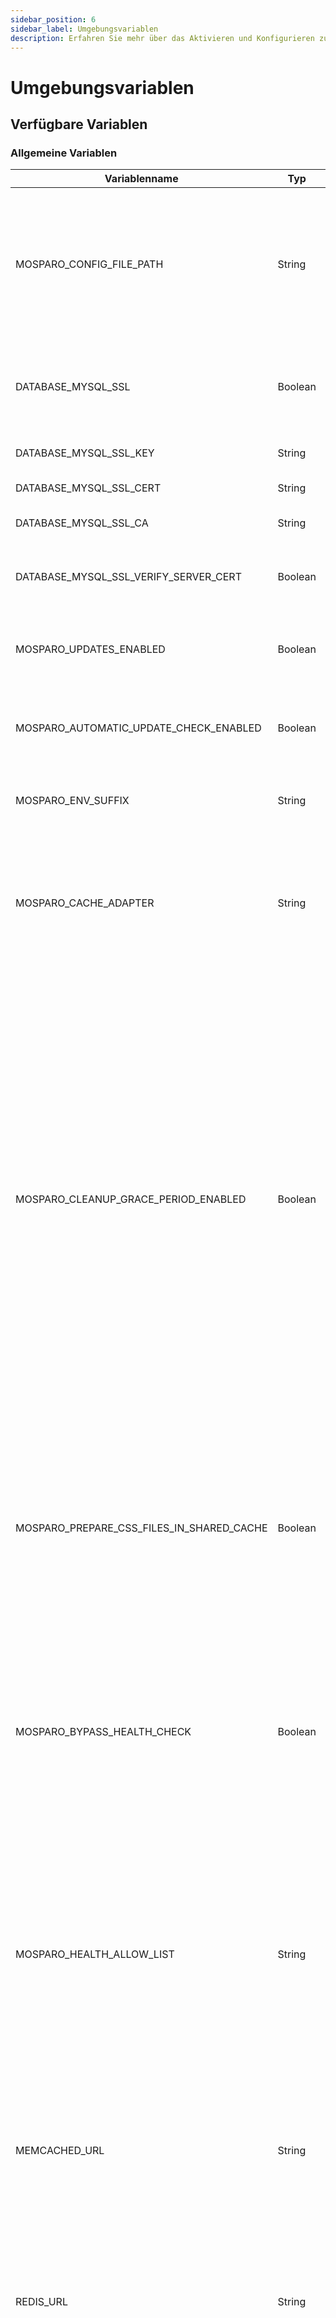 ```yaml
---
sidebar_position: 6
sidebar_label: Umgebungsvariablen
description: Erfahren Sie mehr über das Aktivieren und Konfigurieren zusätzlicher Funktionen mit Umgebungsvariablen.
---
```


# Umgebungsvariablen

## Verfügbare Variablen

### Allgemeine Variablen

| Variablenname                             | Typ     | Standard-Wert           | Beschreibung                                                                                                                                                                                                                                                                                                                                                                                                                                                                                                                                                                                                                                                                                                                                                                                                         |
|-------------------------------------------|---------|-------------------------|----------------------------------------------------------------------------------------------------------------------------------------------------------------------------------------------------------------------------------------------------------------------------------------------------------------------------------------------------------------------------------------------------------------------------------------------------------------------------------------------------------------------------------------------------------------------------------------------------------------------------------------------------------------------------------------------------------------------------------------------------------------------------------------------------------------------|
| MOSPARO_CONFIG_FILE_PATH                  | String  | _leer_                 | Wenn Sie eine bestimmte Datei als Konfigurationsdatei verwenden möchten, konfigurieren Sie die folgende Umgebungsvariable und setzen Sie sie auf den Pfad Ihrer Konfigurationsdatei. Der Pfad muss absolut sein.                                                                                                                                                                                                                                                                                                                                                                                                                                                                                                                                                                                                     |
| DATABASE_MYSQL_SSL                        | Boolean | `0`                     | Legt fest, ob die MySQL-Verbindung verschlüsselt werden soll. `1`, um die verschlüsselte Verbindung zu aktivieren.                                                                                                                                                                                                                                                                                                                                                                                                                                                                                                                                                                                                                                                                                                   |
| DATABASE_MYSQL_SSL_KEY                    | String  | _leer_                 | Legt den Dateipfad für den SSL-Schlüssel fest.                                                                                                                                                                                                                                                                                                                                                                                                                                                                                                                                                                                                                                                                                                                                                                       |
| DATABASE_MYSQL_SSL_CERT                   | String  | _leer_                 | Legt den Dateipfad für das SSL-Zertifikat fest.                                                                                                                                                                                                                                                                                                                                                                                                                                                                                                                                                                                                                                                                                                                                                                      |
| DATABASE_MYSQL_SSL_CA                     | String  | _leer_                 | Legt den Dateipfad zur Zertifizierungsstelle fest.                                                                                                                                                                                                                                                                                                                                                                                                                                                                                                                                                                                                                                                                                                                                                                   |
| DATABASE_MYSQL_SSL_VERIFY_SERVER_CERT     | Boolean | `0`                     | Legt fest, ob das Serverzertifikat überprüft werden soll. `1`, um das Zertifikat zu überprüfen.                                                                                                                                                                                                                                                                                                                                                                                                                                                                                                                                                                                                                                                                                                                      |
| MOSPARO_UPDATES_ENABLED                   | Boolean | `1`                     | Aktiviert oder deaktiviert die Möglichkeit, mosparo innerhalb der Benutzeroberfläche zu aktualisieren.                                                                                                                                                                                                                                                                                                                                                                                                                                                                                                                                                                                                                                                                                                               |
| MOSPARO_AUTOMATIC_UPDATE_CHECK_ENABLED    | Boolean | `1`                     | Aktiviert oder deaktiviert die automatische Prüfung auf eine neue Version beim Zugriff auf die Benutzeroberfläche.                                                                                                                                                                                                                                                                                                                                                                                                                                                                                                                                                                                                                                                                                                   |
| MOSPARO_ENV_SUFFIX                        | String  | _leer_                  | Mit dem Suffix ist es möglich, den Namen der mosparo Konfigurationsdatei anzupassen.                                                                                                                                                                                                                                                                                                                                                                                                                                                                                                                                                                                                                                                                                                                                 |
| MOSPARO_CACHE_ADAPTER                     | String  | `filesystem`            | Damit wird der Adapter für den gemeinsamen Cache eingestellt. Der gemeinsame Cache hilft bei der gemeinsamen Nutzung von Cache-Daten durch mehrere Nodes. Verfügbare Optionen: `filesystem`, `memcached`, `redis`                                                                                                                                                                                                                                                                                                                                                                                                                                                                                                                                                                                                    |
| MOSPARO_CLEANUP_GRACE_PERIOD_ENABLED      | Boolean | `0`                     | Wenn diese Option aktiviert ist, wird der Frontend-API-Controller von mosparo die Datenbank erst nach 24 Stunden bereinigen. Dies ist hilfreich, wenn Sie einen Cronjob verwenden, um die Datenbank jede Nacht zu bereinigen. In diesem Fall möchten Sie diese Aufgabe nicht dem Frontend-API-Controller überlassen. Dazu können Sie die Karenzzeit aktivieren, d. h. die Frontend-API-Steuerung wartet weitere 24 Stunden, bevor sie mit der Bereinigung beginnt. In diesen 24 Stunden kann der Cronjob die Datenbank erneut bereinigen, so dass der Frontend-API-Controller die Datenbank technisch gesehen nie bereinigt, ausser wenn der Cronjob nicht erfolgreich ausgeführt wurde.                                                                                                                             |
| MOSPARO_PREPARE_CSS_FILES_IN_SHARED_CACHE | Boolean | `0`                     | Wenn diese Option aktiviert ist, speichert mosparo die vorbereiteten CSS-Dateien im gemeinsamen Cache statt in einer physischen Datei auf Ihrem Server. Dies ist nützlich, wenn Sie mehrere Nodes für mosparo verwenden, da Sie die Dateien nicht zwischen Ihren Nodes synchronisieren müssen.                                                                                                                                                                                                                                                                                                                                                                                                                                                                                                                       |
| MOSPARO_BYPASS_HEALTH_CHECK               | Boolean | `0`                     | Wenn eine positive Antwort von der Health-Prüfung erforderlich ist, können Sie diese Umgebungsvariable aktivieren, um die Health-Prüfung zu umgehen. Dies kann nützlich sein, wenn der Docker-Container als "unhealthy" erkannt wird und der Container ohne Health-Prüfung gestartet werden muss.                                                                                                                                                                                                                                                                                                                                                                                                                                                                                                                    |
| MOSPARO_HEALTH_ALLOW_LIST                 | String  | `127.0.0.1,::1`         | Nur die in dieser Umgebungsvariablen aufgeführten IP-Adressen können auf die Health-API zugreifen. Standardmässig kann nur der localhost auf die Health-API zugreifen. Sie können IP-Adressen (zum Beispiel, 10.11.12.13) oder Subnetze mit der Subnetzmaske in CIDR-Notation (zum Beispiel, 10.11.12.0/24) hinzufügen, getrennt durch ein Komma (`,`).                                                                                                                                                                                                                                                                                                                                                                                                                                                              |
| MEMCACHED_URL                             | String  | `memcached://localhost` | Verbindungsdetails für die Verbindung zu Ihrem Memcached-Cache. Hat keinen Effekt, solange `MOSPARO_CACHE_ADAPTER` nicht auf `memcached` gesetzt ist. Konfigurationsbeispiele finden Sie in der [Symfony-Dokumentation](https://symfony.com/doc/current/components/cache/adapters/memcached_adapter.html).                                                                                                                                                                                                                                                                                                                                                                                                                                                                                                           |
| REDIS_URL                                 | String  | `redis://localhost`     | Verbindungsdetails für die Verbindung zu Ihrem Redis-Cache. Hat keine Auswirkungen, solange `MOSPARO_CACHE_ADAPTER` nicht auf `redis` gesetzt ist. Konfigurationsbeispiele finden Sie in der [Symfony-Dokumentation](https://symfony.com/doc/current/components/cache/adapters/redis_adapter.html).                                                                                                                                                                                                                                                                                                                                                                                                                                                                                                                  |
| TRUSTED_PROXIES                           | String  | `127.0.0.1`             | Wenn Sie mosparo hinter einem Load Balancer oder einer anderen Art von Reverse Proxy einsetzen, kennt mosparo die tatsächliche IP-Adresse des Benutzers nicht. Dafür sendet Ihr Reverse Proxy spezielle Header an mosparo (z.B. X-Forwarded-For). Aber mosparo (und Symfony im Allgemeinen) akzeptiert diese Header nur von vertrauenswürdigen Proxys. Dazu müssen Sie die IP-Adressen Ihrer Reverse-Proxies in dieser Variable auflisten, damit mosparo weiss, welchen es vertrauen kann. Sie können IP-Adressen (zum Beispiel, 10.11.12.13) oder Subnetze mit der Subnetzmaske in CIDR-Notation (zum Beispiel, 10.11.12.0/24) hinzufügen. Sie können `REMOTE_ADDR` hinzufügen, um alle Clients zu akzeptieren, aber Sie sollten sicherstellen, dass nur Ihre Reverse-Proxies auf Ihren Webserver zugreifen können. |

### Docker-spezifische Variablen

| Variablenname            | Typ     | Standard-Wert | Image          | Beschreibung                                                     |
|--------------------------|---------|---------------|----------------|------------------------------------------------------------------|
| MOSPARO_ENABLE_WEBSERVER | Boolean | `1`            | Standard       | Aktiviert oder deaktiviert den Webserver im mosparo-Image.       |
| MOSPARO_ENABLE_CRON      | Boolean | `1`            | Standard       | Aktiviert oder deaktiviert die Cron-Jobs im mosparo-Image.       |
| MOSPARO_RUN_NGINX        | Boolean | `1`            | Unpriviligiert | Aktiviert oder deaktiviert den nginx-Webserver im mosparo-Image. |
| MOSPARO_RUN_PHP_FPM      | Boolean | `1`            | Unpriviligiert | Aktiviert oder deaktiviert die PHP FPM im mosparo-Image.         |

## Konfiguration

### Datei `.env.local`

Für eine normale Installation (nicht für eine Docker-basierte) wird empfohlen, eine neue Datei mit dem Namen `.env.local` zu erstellen und die erforderlichen Umgebungsvariablen mit den gewünschten Werten hinzuzufügen.

Kopieren Sie die Datei `.env.local.dist` und passen Sie die Werte für einen leichteren Start an. Die Datei enthält alle möglichen Variablen und beschreibt, wie sie zu verwenden sind.

### Docker

#### Docker Compose

Wenn Sie Docker Compose zur Konfiguration der Container verwenden, setzen Sie die Umgebungsvariablen in der Docker Compose-Datei.

```
  ...
  mosparo_web:
    image: mosparo/mosparo:latest
    ports:
      - 8080:80
    restart: always
    environment:
      - MOSPARO_ENABLE_WEBSERVER=1
      - MOSPARO_CLEANUP_GRACE_PERIOD_ENABLED=1
      - MOSPARO_CACHE_ADAPTER=memcached
      - MEMCACHED_URL=memcached://memcached
  ...
```

#### Docker direkt

Wenn Sie einen Docker-Container über die Befehlszeile starten, können Sie die Umgebungsvariablen als Argument angeben:

```shell
docker run -d -e MOSPARO_CACHE_ADAPTER='memcached' -p 8080:80 --name mosparo_container mosparo/mosparo:latest
```

Weitere Informationen hierzu finden Sie in der [Docker-Dokumentation] (https://docs.docker.com/engine/containers/run/#environment-variables).

### Andere Option

Wahrscheinlich können Sie die Umgebungsvariablen auch in der Konfiguration Ihres Webservers angeben (abhängig von Ihrem Webserver). Schauen Sie dazu in der Dokumentation Ihres Webservers nach.